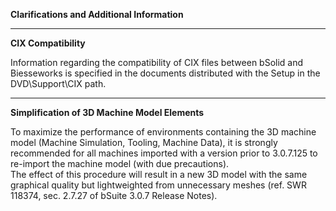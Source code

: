 **Clarifications and Additional Information**  

***

**CIX Compatibility**  

Information regarding the compatibility of CIX files between bSolid and Biesseworks is specified in the documents distributed with the Setup in the DVD\Support\CIX path.  

***

**Simplification of 3D Machine Model Elements**  

To maximize the performance of environments containing the 3D machine model (Machine Simulation, Tooling, Machine Data), it is strongly recommended for all machines imported with a version prior to 3.0.7.125 to re-import the machine model (with due precautions).  
The effect of this procedure will result in a new 3D model with the same graphical quality but lightweighted from unnecessary meshes (ref. SWR 118374, sec. 2.7.27 of bSuite 3.0.7 Release Notes).  
